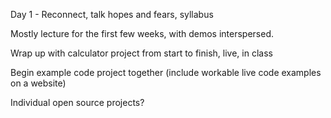 Day 1 - Reconnect, talk hopes and fears, syllabus

Mostly lecture for the first few weeks, with demos interspersed.

Wrap up with calculator project from start to finish, live, in class

Begin example code project together (include workable live code examples on a website)

Individual open source projects?
